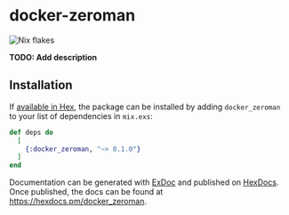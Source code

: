 # docker-zeroman

![Nix flakes](https://img.shields.io/badge/Nix%20flakes-5277C3?logo=nixos&logoColor=white&style=flat-square)

**TODO: Add description**

## Installation

If [available in Hex](https://hex.pm/docs/publish), the package can be installed
by adding `docker_zeroman` to your list of dependencies in `mix.exs`:

```elixir
def deps do
  [
    {:docker_zeroman, "~> 0.1.0"}
  ]
end
```

Documentation can be generated with [ExDoc](https://github.com/elixir-lang/ex_doc)
and published on [HexDocs](https://hexdocs.pm). Once published, the docs can
be found at <https://hexdocs.pm/docker_zeroman>.
